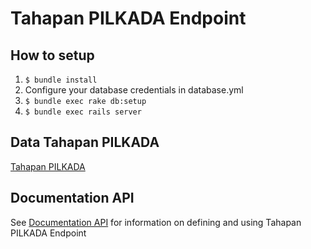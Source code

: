 # Tahapan PILKADA Endpoint

## How to setup

1. `$ bundle install`
2. Configure your database credentials in database.yml
2. `$ bundle exec rake db:setup`
3. `$ bundle exec rails server`

## Data Tahapan PILKADA
[Tahapan PILKADA](https://github.com/pemiluAPI/pemilu-data/tree/master/tahapan_pilkada)

## Documentation API
See [Documentation API](http://docs.tahapanpilkada.apiary.io/) for information on defining and using Tahapan PILKADA Endpoint
